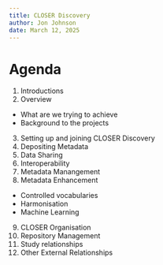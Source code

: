 ```yaml
---
title: CLOSER Discovery
author: Jon Johnson
date: March 12, 2025
---
```


# Agenda

1. Introductions
2. Overview
  - What are we trying to achieve
  - Background to the projects
3. Setting up and joining CLOSER Discovery
4. Depositing Metadata
5. Data Sharing
6. Interoperability
7. Metadata Manangement
8. Metadata Enhancement
  - Controlled vocabularies
  - Harmonisation
  - Machine Learning
9. CLOSER Organisation
10. Repository Management
11. Study relationships
12. Other External Relationships

